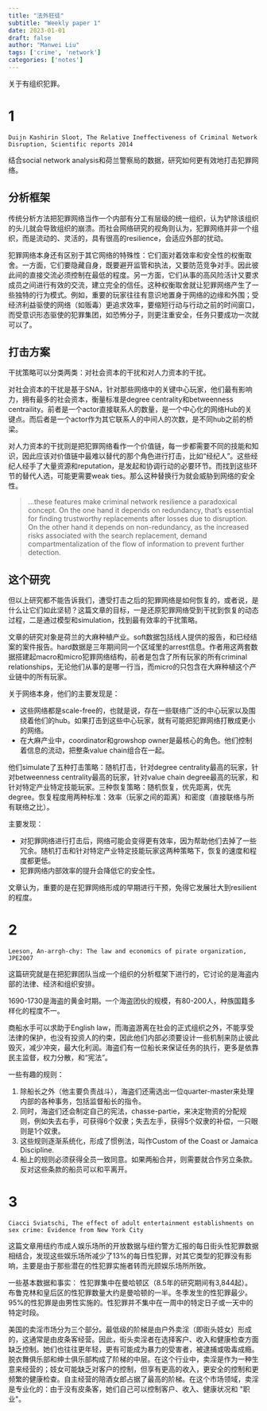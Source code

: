 ```yaml
---
title: "法外狂徒"
subtitle: "Weekly paper 1"
date: 2023-01-01
draft: false
author: "Manwei Liu"
tags: ['crime', 'network']
categories: ['notes']
---
```


关于有组织犯罪。

# 1

`Duijn Kashirin Sloot, The Relative Ineffectiveness of Criminal Network Disruption, Scientific reports 2014` 

结合social network analysis和荷兰警察局的数据，研究如何更有效地打击犯罪网络。

## 分析框架
传统分析方法把犯罪网络当作一个内部有分工有层级的统一组织，认为铲除该组织的头儿就会导致组织的崩溃。而社会网络研究的视角则认为，犯罪网络并非一个组织，而是流动的、灵活的，具有很高的resilience，会适应外部的扰动。

犯罪网络本身还有区别于其它网络的特殊性：它们面对着效率和安全性的权衡取舍。一方面，它们要隐藏自身，既要避开监管和执法，又要防范竞争对手。因此彼此间的直接交流必须控制在最低的程度。另一方面，它们从事的高风险活计又要求成员之间进行有效的交流，建立完全的信任。这种权衡取舍就让犯罪网络产生了一些独特的行为模式。例如，重要的玩家往往有意识地置身于网络的边缘和外围；受经济利益驱使的网络（如贩毒）更追求效率，要缩短行动与行动之前的时间窗口，而受意识形态驱使的犯罪集团，如恐怖分子，则更注重安全，任务只要成功一次就可以了。

## 打击方案
干扰策略可以分类两类：对社会资本的干扰和对人力资本的干扰。

对社会资本的干扰是基于SNA，针对那些网络中的关键中心玩家，他们最有影响力，拥有最多的社会资本，衡量标准是degree centrality和betweenness centraility。前者是一个actor直接联系人的数量，是一个中心化的网络Hub的关键点。而后者是一个actor作为其它联系人的中间人的次数，是不同hub之前的桥梁。

对人力资本的干扰则是把犯罪网络看作一个价值链，每一步都需要不同的技能和知识，因此应该对价值链中最难以替代的那个角色进行打击，比如“经纪人”。这些经纪人经手了大量资源和reputation，是发起和协调行动的必要环节。而找到这些环节的替代人选，可能更需要weak ties。那么这种替换行为就会威胁到网络的安全性。

> …these features make criminal network resilience a paradoxical concept. On the one hand it depends on redundancy, that’s essential for finding trustworthy replacements after losses due to disruption. On the other hand it depends on non-redundancy, as the increased risks associated with the search replacement, demand compartmentalization of the flow of information to prevent further detection.  

## 这个研究
但以上研究都不能告诉我们，遭受打击之后的犯罪网络是如何恢复的，或者说，是什么让它们如此坚韧？这篇文章的目标，一是还原犯罪网络受到干扰到恢复的动态过程，二是通过模型和simulation，找到最有效率的干扰策略。

文章的研究对象是荷兰的大麻种植产业。soft数据包括线人提供的报告，和已经结案的案件报告。hard数据是三年期间同一个区域里的arrest信息。作者用这两套数据搭建起macro和micro犯罪网络结构，前者是包含了所有玩家的所有criminal relationships，无论他们从事的是哪一行当，而micro的只包含在大麻种植这个产业链中的所有玩家。

关于网络本身，他们的主要发现是：

* 这些网络都是scale-free的，也就是说，存在一些联络广泛的中心玩家以及围绕着他们的hub。如果打击到这些中心玩家，就有可能把犯罪网络打散成更小的网络。
* 在大麻产业中，coordinator和growshop owner是最核心的角色。他们控制着信息的流动，把整条value chain组合在一起。

他们simulate了五种打击策略：随机打击，针对degree centrality最高的玩家，针对betweenness centrality最高的玩家，针对value chain degree最高的玩家，和针对特定产业特定技能玩家。三种恢复策略：随机恢复，优先距离，优先degree。恢复程度用两种标准：效率（玩家之间的距离）和密度（直接联络与所有联络之比）。

主要发现：
* 对犯罪网络进行打击后，网络可能会变得更有效率，因为帮助他们去掉了一些冗余。随机打击和针对特定产业特定技能玩家这两种策略下，恢复的速度和程度都更低。
* 犯罪网络内部效率的提升会降低它的安全性。

文章认为，重要的是在犯罪网络形成的早期进行干预，免得它发展壮大到resilient的程度。


# 2
`Leeson, An-arrgh-chy: The law and economics of pirate organization, JPE2007`

这篇研究就是在把犯罪团队当成一个组织的分析框架下进行的，它讨论的是海盗内部的法律、经济和组织安排。

1690-1730是海盗的黄金时期。一个海盗团伙的规模，有80-200人，种族国籍多样化的程度不一。

商船水手可以求助于English law，而海盗游离在社会的正式组织之外，不能享受法律的保护，也没有投资人的约束，因此他们内部必须要设计一些机制来防止彼此毁灭，减少冲突，最大化利润。海盗们有一位船长来保证任务的执行，更多是依靠民主监督，权力分散，和“宪法”。

一些有趣的规则：
1. 除船长之外（他主要负责战斗），海盗们还需选出一位quarter-master来处理内部的各种事务，包括监督船长的指令。
2. 同时，海盗们还会制定自己的宪法，chasse-partie，来决定物资的分配规则，例如失去右手，可获得6个奴隶；失去左手，获得5个奴隶的补偿，一只眼则是1个奴隶。
3. 这些规则逐渐系统化，形成了惯例法，叫作Custom of the Coast or Jamaica Discipline.
4. 船上的规则必须获得全员一致同意。如果两船合并，则需要就合作另立条款。反对这些条款的船员可以和平离开。

# 3
`Ciacci Sviatschi, The effect of adult entertainment establishments on sex crime: Evidence from New York City`

这篇文章用纽约市成人娱乐场所的开放数据与纽约警方汇报的每日街头性犯罪数据相结合，发现这些娱乐场所减少了13%的每日性犯罪，对其它类型的犯罪没有影响，主要是由于那些潜在的性犯罪实施者转而光顾娱乐场所所致。

一些基本数据和事实：
性犯罪集中在曼哈顿区（8.5年的研究期间有3,844起）。布鲁克林和皇后区的性犯罪数量大约是曼哈顿的一半。冬季发生的性犯罪最少。95%的性犯罪是由男性实施的。性犯罪并不集中在一周中的特定日子或一天中的特定时段。

美国的卖淫市场分为三个部分。最低级的阶梯是由户外卖淫（即街头妓女）形成的，这通常是由皮条客经营。因此，街头卖淫者在选择客户、收入和健康检查方面缺乏控制。她们也往往更年轻，更有可能成为暴力的受害者，被逮捕或吸毒成瘾。脱衣舞俱乐部和绅士俱乐部构成了阶梯的中层。在这个行业中，卖淫是作为一种生意来经营的；妓女可能缺乏对客户的控制，但享有更高的收入，更安全的控制和更频繁的健康检查。自主经营的陪酒女郎占据了最高的阶梯。在这个市场领域，卖淫是专业化的：由于没有皮条客，她们自己可以控制客户、收入、健康状况和 "职业"。

